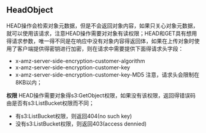 ## HeadObject
HEAD操作会检索对象元数据，但是不会返回对象内容，如果只关心对象元数据，就可以使用该请求，注意HEAD操作需要对对象有读权限；HEAD和GET具有想用得请求参数，唯一得不同是在响应中没有对象内容得返回体，如果在上传对象时使用了客户端提供得密钥进行加密，则在请求中需要提供下面得请求头字段：
- x-amz-server-side-encryption-customer-algorithm
- x-amz-server-side-encryption-customer-key
- x-amz-server-side-encryption-customer-key-MD5
注意，请求头会限制在8KB以内；

**权限**
HEAD操作需要对象得s3:GetObject权限，如果没有该权限，返回得错误码由是否有s3:ListBucket权限而不同；
- 有s3:ListBucket权限，则返回404(no such key)
- 没有s3:ListBucket权限，则返回403(access dennied)
